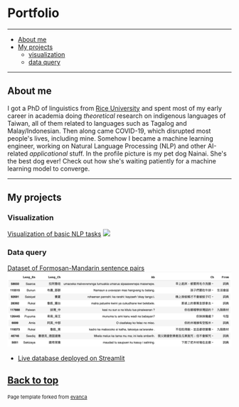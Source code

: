 # Portfolio
---
- [About me](#about-me)
- [My projects](#my-projects)
  - [visualization](#visualization)
  - [data query](#data-query)

---
## About me
I got a PhD of linguistics from [Rice University](https://en.wikipedia.org/wiki/Rice_University) and spent most of my early career in academia doing *theoretical* research on indigenous languages of Taiwan, all of them related to languages such as Tagalog and Malay/Indonesian. Then along came COVID-19, which disrupted most people's lives, including mine. Somehow I became a machine learning engineer, working on Natural Language Processing (NLP) and other AI-related *applicational* stuff. In the profile picture is my pet dog Nainai. 
She's the best dog ever! Check out how she's waiting patiently for a machine learning model to converge.

---
## My projects
### Visualization 

[Visualization of basic NLP tasks](https://github.com/howard-haowen/Archilife-NLP)
<img src="https://github.com/howard-haowen/Archilife-NLP/blob/gh-pages/CH_all_words_text_classes.png?raw=true"/>


### Data query

[Dataset of Formosan-Mandarin sentence pairs](https://github.com/howard-haowen/Formosan-languages)
![data_sample](https://github.com/howard-haowen/Formosan-languages/blob/main/sample-dataframe.png?raw=true)
- [Live database deployed on Streamlit](https://share.streamlit.io/howard-haowen/formosan-languages/main/app.py)

[Back to top](#)
---
<p style="font-size:11px">Page template forked from <a href="https://github.com/evanca/quick-portfolio">evanca</a></p>
<!-- Remove above link if you don't want to attibute -->
